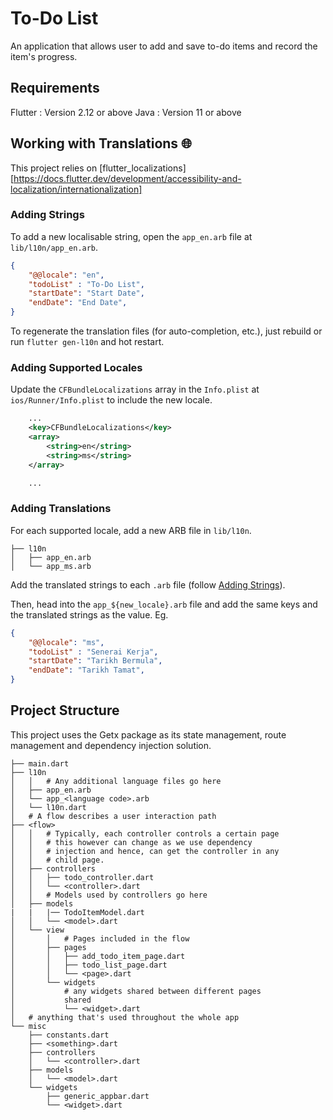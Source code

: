 # To-Do List

An application that allows user to add and save to-do items and record the item's progress.

## Requirements
Flutter : Version 2.12 or above
Java : Version 11 or above

## Working with Translations 🌐

This project relies on [flutter_localizations][https://docs.flutter.dev/development/accessibility-and-localization/internationalization]

### Adding Strings

To add a new localisable string, open the `app_en.arb` file at `lib/l10n/app_en.arb`.

```json
{
    "@@locale": "en",
    "todoList" : "To-Do List",
    "startDate": "Start Date",
    "endDate": "End Date",
}
```

To regenerate the translation files (for auto-completion, etc.), just rebuild or run `flutter gen-l10n` and hot restart.

### Adding Supported Locales

Update the `CFBundleLocalizations` array in the `Info.plist` at `ios/Runner/Info.plist` to include the new locale.

```xml
    ...
    <key>CFBundleLocalizations</key>
	<array>
		<string>en</string>
		<string>ms</string>
	</array>

    ...
```

### Adding Translations

For each supported locale, add a new ARB file in `lib/l10n`.

```
├── l10n
│   ├── app_en.arb
│   └── app_ms.arb
```

Add the translated strings to each `.arb` file (follow [Adding Strings](#adding-strings)).

Then, head into the `app_${new_locale}.arb` file and add the same keys and the translated strings as the value. Eg.

```json
{
    "@@locale": "ms",
    "todoList" : "Senerai Kerja",
    "startDate": "Tarikh Bermula",
    "endDate": "Tarikh Tamat",
}
```

## Project Structure

This project uses the Getx package as its state management, route management and dependency injection solution.

```
├── main.dart
├── l10n
│   │   # Any additional language files go here
│   ├── app_en.arb
│   └── app_<language code>.arb
│   └── l10n.dart
│   # A flow describes a user interaction path
├── <flow>
│   │   # Typically, each controller controls a certain page
│   │   # this however can change as we use dependency
│   │   # injection and hence, can get the controller in any
│   │   # child page.
│   ├── controllers
│   │   ├── todo_controller.dart
│   │   └── <controller>.dart
│   │   # Models used by controllers go here
│   ├── models
|   |   |── TodoItemModel.dart
│   │   └── <model>.dart
│   └── view
│       │   # Pages included in the flow
│       ├── pages
│       │   ├── add_todo_item_page.dart
│       │   ├── todo_list_page.dart
│       │   └── <page>.dart
│       └── widgets
│           # any widgets shared between different pages
│           shared
│           └── <widget>.dart
│   # anything that's used throughout the whole app
└── misc
    ├── constants.dart
    ├── <something>.dart
    ├── controllers
    │   └── <controller>.dart
    ├── models
    │   └── <model>.dart
    └── widgets
        ├── generic_appbar.dart
        └── <widget>.dart
```

